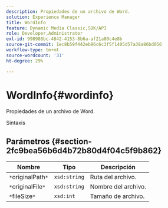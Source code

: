 ```yaml
---
description: Propiedades de un archivo de Word.
solution: Experience Manager
title: WordInfo
feature: Dynamic Media Classic,SDK/API
role: Developer,Administrator
exl-id: 998988bc-4842-4153-8b6a-af21a80c4e8b
source-git-commit: 1ec8b59f442eb96c6c3f5f1405d57a38a86bd056
workflow-type: tm+mt
source-wordcount: '31'
ht-degree: 29%

---
```


# WordInfo{#wordinfo}

Propiedades de un archivo de Word.

Sintaxis

## Parámetros {#section-2fc9bea56b6d4b72b80d4f04c5f9b862}

| Nombre | Tipo | Descripción |
|---|---|---|
| `*`originalPath`*` | `xsd:string` | Ruta del archivo. |
| `*`originalFile`*` | `xsd:string` | Nombre del archivo. |
| `*`fileSize`*` | `xsd:int` | Tamaño de archivo. |
